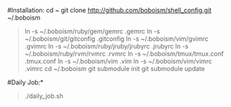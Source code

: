 #Installation: 
  cd ~
  git clone http://github.com/boboism/shell_config.git ~/.boboism

>  ln -s ~/.boboism/ruby/gem/gemrc      .gemrc
>  ln -s ~/.boboism/git/gitconfig       .gitconfig
>  ln -s ~/.boboism/vim/gvimrc          .gvimrc
>  ln -s ~/.boboism/ruby/jruby/jrubyrc  .jrubyrc
>  ln -s ~/.boboism/ruby/rvm/rvmrc      .rvmrc
>  ln -s ~/.boboism/tmux/tmux.conf      .tmux.conf
>  ln -s ~/.boboism/vim                 .vim
>  ln -s ~/.boboism/vim/vimrc           .vimrc
>  cd ~/.boboism
>  git submodule init
>  git submodule update

#Daily Job:*
>  ./daily_job.sh
